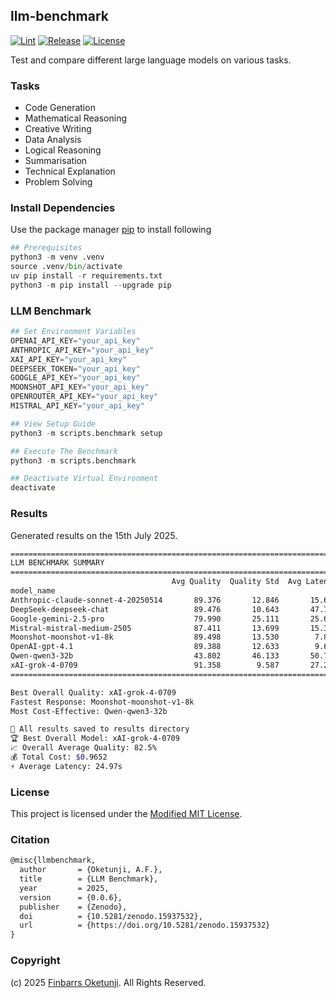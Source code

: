 ## llm-benchmark

[![Lint](https://github.com/0xnu/llm-benchmark/actions/workflows/lint.yaml/badge.svg)](https://github.com/0xnu/llm-benchmark/actions/workflows/lint.yaml)
[![Release](https://img.shields.io/github/release/0xnu/llm-benchmark.svg)](https://github.com/0xnu/llm-benchmark/releases/latest)
[![License](https://img.shields.io/badge/License-Modified_MIT-f5de53?&color=f5de53)](/LICENSE)

Test and compare different large language models on various tasks.

### Tasks

+ Code Generation
+ Mathematical Reasoning
+ Creative Writing
+ Data Analysis
+ Logical Reasoning
+ Summarisation
+ Technical Explanation
+ Problem Solving

### Install Dependencies

Use the package manager [pip](https://pip.pypa.io/en/stable/) to install following

```python
## Prerequisites
python3 -m venv .venv
source .venv/bin/activate
uv pip install -r requirements.txt
python3 -m pip install --upgrade pip
```

### LLM Benchmark

```python
## Set Environment Variables
OPENAI_API_KEY="your_api_key"
ANTHROPIC_API_KEY="your_api_key"
XAI_API_KEY="your_api_key"
DEEPSEEK_TOKEN="your_api_key"
GOOGLE_API_KEY="your_api_key"
MOONSHOT_API_KEY="your_api_key"
OPENROUTER_API_KEY="your_api_key"
MISTRAL_API_KEY="your_api_key"

## View Setup Guide
python3 -m scripts.benchmark setup

## Execute The Benchmark
python3 -m scripts.benchmark

## Deactivate Virtual Environment
deactivate
```

### Results

Generated results on the 15th July 2025.

```sh
================================================================================
LLM BENCHMARK SUMMARY
================================================================================
                                    Avg Quality  Quality Std  Avg Latency  Med Latency  Avg Cost  Total Cost  Error Rate
model_name                                                                                                              
Anthropic-claude-sonnet-4-20250514       89.376       12.846       15.611       11.989     0.018       0.294        0.00
DeepSeek-deepseek-chat                   89.476       10.643       47.782       43.808     0.001       0.014        0.00
Google-gemini-2.5-pro                    79.990       25.111       25.630       22.686     0.002       0.024        6.25
Mistral-mistral-medium-2505              87.411       13.699       15.303       12.847     0.005       0.076        0.00
Moonshot-moonshot-v1-8k                  89.498       13.530        7.811        7.455     0.001       0.014        0.00
OpenAI-gpt-4.1                           89.388       12.633        9.624        7.680     0.009       0.149        0.00
Qwen-qwen3-32b                           43.802       46.133       50.752       48.419     0.000       0.000        0.00
xAI-grok-4-0709                          91.358        9.587       27.256       27.061     0.025       0.395        0.00
================================================================================

Best Overall Quality: xAI-grok-4-0709
Fastest Response: Moonshot-moonshot-v1-8k
Most Cost-Effective: Qwen-qwen3-32b

📁 All results saved to results directory
🏆 Best Overall Model: xAI-grok-4-0709
📈 Overall Average Quality: 82.5%
💰 Total Cost: $0.9652
⚡ Average Latency: 24.97s
```

### License

This project is licensed under the [Modified MIT License](./LICENSE).

### Citation

```tex
@misc{llmbenchmark,
  author       = {Oketunji, A.F.},
  title        = {LLM Benchmark},
  year         = 2025,
  version      = {0.0.6},
  publisher    = {Zenodo},
  doi          = {10.5281/zenodo.15937532},
  url          = {https://doi.org/10.5281/zenodo.15937532}
}
```

### Copyright

(c) 2025 [Finbarrs Oketunji](https://finbarrs.eu). All Rights Reserved.
